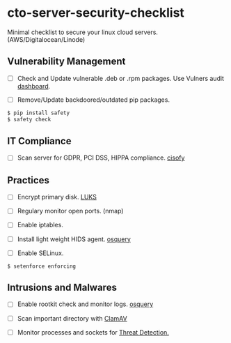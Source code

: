 # cto-server-security-checklist
Minimal checklist to secure your linux cloud servers. (AWS/Digitalocean/Linode)

## Vulnerability Management
- [ ] Check and Update vulnerable .deb or .rpm packages. Use Vulners audit [dashboard](https://vulners.com/audit).

- [ ] Remove/Update backdoored/outdated pip packages.
```bash
$ pip install safety
$ safety check
```

## IT Compliance
- [ ]  Scan server for GDPR, PCI DSS, HIPPA compliance. [cisofy](https://cisofy.com/lynis/)


## Practices

- [ ] Encrypt primary disk. [LUKS](https://www.linode.com/docs/security/encryption/use-luks-for-full-disk-encryption/)

- [ ] Regulary monitor open ports. (nmap)

- [ ] Enable iptables.

- [ ] Install light weight HIDS agent. [osquery](http://osquery.io)

- [ ] Enable SELinux. 
```
$ setenforce enforcing
```


## Intrusions and Malwares

- [ ] Enable rootkit check and monitor logs. [osquery](https://github.com/facebook/osquery/blob/experimental/packs/ossec-rootkit.conf)

- [ ] Scan important directory with [ClamAV](https://www.clamav.net/)

- [ ] Monitor processes and sockets for [Threat Detection.](https://blog.rapid7.com/2016/05/09/introduction-to-osquery-for-threat-detection-dfir/)
